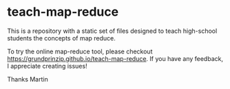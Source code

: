 teach-map-reduce
================

This is a repository with a static set of files designed to teach high-school
students the concepts of map reduce.

To try the online map-reduce tool, please checkout
https://grundprinzip.github.io/teach-map-reduce. If you have any feedback, I
appreciate creating issues!

Thanks
Martin
